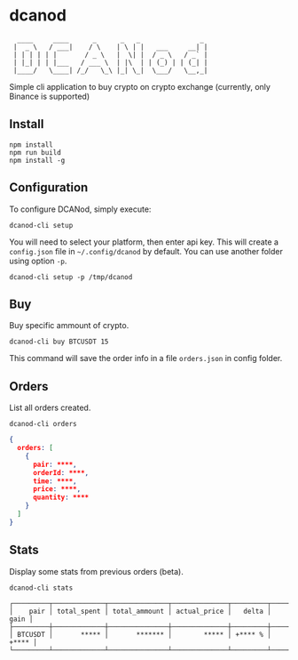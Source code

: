 # dcanod

```
  ____     ____      _      _   _               _
 |  _ \   / ___|    / \    | \ | |   ___     __| |
 | | | | | |       / _ \   |  \| |  / _ \   / _` |
 | |_| | | |___   / ___ \  | |\  | | (_) | | (_| |
 |____/   \____| /_/   \_\ |_| \_|  \___/   \__,_|
```

Simple cli application to buy crypto on crypto exchange (currently, only Binance is supported)

## Install

```shell
npm install
npm run build
npm install -g
```

## Configuration

To configure DCANod, simply execute:

```shell
dcanod-cli setup
```

You will need to select your platform, then enter api key.
This will create a `config.json` file in `~/.config/dcanod` by default.
You can use another folder using option `-p`.

```shell
dcanod-cli setup -p /tmp/dcanod
```

## Buy

Buy specific ammount of crypto.

```shell
dcanod-cli buy BTCUSDT 15
```

This command will save the order info in a file `orders.json` in config folder.

## Orders

List all orders created.

```shell
dcanod-cli orders
```

```json
{
  orders: [
    {
      pair: ****,
      orderId: ****,
      time: ****,
      price: ****,
      quantity: ****
    }
  ]
}
```

## Stats

Display some stats from previous orders (beta).

```shell
dcanod-cli stats
```

```shell
┌─────────┬─────────────┬───────────────┬──────────────┬─────────┬───────┐
│    pair │ total_spent │ total_ammount │ actual_price │   delta │  gain │
├─────────┼─────────────┼───────────────┼──────────────┼─────────┼───────┤
│ BTCUSDT │       ***** │       ******* │        ***** │ +**** % │ +**** │
└─────────┴─────────────┴───────────────┴──────────────┴─────────┴───────┘
```
